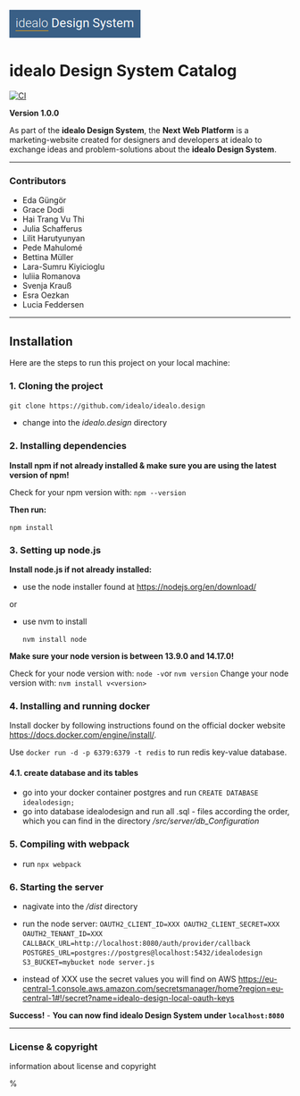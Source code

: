 ![GitHub Logo](idealo_Design_System_icon.png)

# idealo Design System Catalog
[![CI](https://github.com/idealo/idealo.design/actions/workflows/docker_ci.yml/badge.svg)](https://github.com/idealo/idealo.design/actions/workflows/docker_ci.yml)

**Version 1.0.0**

As part of the **idealo Design System**, the **Next Web Platform** is a marketing-website created for designers and developers at idealo to exchange ideas and problem-solutions about the **idealo Design System**.

---

### Contributors

- Eda Güngör
- Grace Dodi
- Hai Trang Vu Thi
- Julia Schafferus
- Lilit Harutyunyan
- Pede Mahulomé
- Bettina Müller
- Lara-Sumru Kiyicioglu
- Iuliia Romanova
- Svenja Krauß
- Esra Oezkan
- Lucia Feddersen


---
## Installation

Here are the steps to run this project on your local machine:

### 1. Cloning the project

`git clone https://github.com/idealo/idealo.design`
- change into the *idealo.design* directory

### 2. Installing dependencies

**Install npm if not already installed & make sure you are using the latest version of npm!**

Check for your npm version with: `npm --version`

**Then run:**

`npm install`

### 3. Setting up node.js

**Install node.js if not already installed:**

- use the node installer found at https://nodejs.org/en/download/

or

- use nvm to install

  `nvm install node`

**Make sure your node version is between 13.9.0 and 14.17.0!**

Check for your node version with: `node -v`or `nvm version`
Change your node version with: `nvm install v<version>`

### 4. Installing and running docker

Install docker by following instructions found on the official docker website https://docs.docker.com/engine/install/.

Use `docker run -d -p 6379:6379 -t redis` to run redis key-value database.

#### 4.1. create database and its tables

- go into your docker container postgres and run `CREATE DATABASE idealodesign;`
- go into database idealodesign and run all .sql - files according the order, which you can find in the directory */src/server/db_Configuration*


### 5. Compiling with webpack

- run `npx webpack`

### 6. Starting the server

- nagivate into the */dist* directory

- run the node server: `OAUTH2_CLIENT_ID=XXX OAUTH2_CLIENT_SECRET=XXX OAUTH2_TENANT_ID=XXX CALLBACK_URL=http://localhost:8080/auth/provider/callback POSTGRES_URL=postgres://postgres@localhost:5432/idealodesign S3_BUCKET=mybucket node server.js`

- instead of XXX use the secret values you will find on AWS https://eu-central-1.console.aws.amazon.com/secretsmanager/home?region=eu-central-1#!/secret?name=idealo-design-local-oauth-keys

**Success!** - **You can now find idealo Design System under `localhost:8080`**

--- 

### License & copyright

information about license and copyright  

 

 
%
